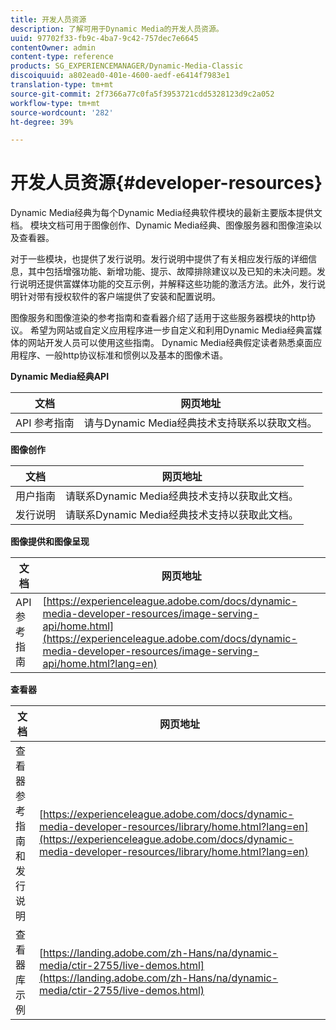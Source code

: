 ```yaml
---
title: 开发人员资源
description: 了解可用于Dynamic Media的开发人员资源。
uuid: 97702f33-fb9c-4ba7-9c42-757dec7e6645
contentOwner: admin
content-type: reference
products: SG_EXPERIENCEMANAGER/Dynamic-Media-Classic
discoiquuid: a802ead0-401e-4600-aedf-e6414f7983e1
translation-type: tm+mt
source-git-commit: 2f7366a77c0fa5f3953721cdd5328123d9c2a052
workflow-type: tm+mt
source-wordcount: '282'
ht-degree: 39%

---
```



# 开发人员资源{#developer-resources}

Dynamic Media经典为每个Dynamic Media经典软件模块的最新主要版本提供文档。 模块文档可用于图像创作、Dynamic Media经典、图像服务器和图像渲染以及查看器。

对于一些模块，也提供了发行说明。发行说明中提供了有关相应发行版的详细信息，其中包括增强功能、新增功能、提示、故障排除建议以及已知的未决问题。发行说明还提供富媒体功能的交互示例，并解释这些功能的激活方法。此外，发行说明针对带有授权软件的客户端提供了安装和配置说明。

图像服务和图像渲染的参考指南和查看器介绍了适用于这些服务器模块的http协议。 希望为网站或自定义应用程序进一步自定义和利用Dynamic Media经典富媒体的网站开发人员可以使用这些指南。 Dynamic Media经典假定读者熟悉桌面应用程序、一般http协议标准和惯例以及基本的图像术语。


**Dynamic Media经典API**

| 文档 | 网页地址 |
|--- |--- |
| API 参考指南 | 请与Dynamic Media经典技术支持联系以获取文档。 |

**图像创作**

| 文档 | 网页地址 |
|--- |--- |
| 用户指南 | 请联系Dynamic Media经典技术支持以获取此文档。 |
| 发行说明 | 请联系Dynamic Media经典技术支持以获取此文档。 |

**图像提供和图像呈现**

| 文档 | 网页地址 |
|--- |--- |
| API 参考指南 | [https://experienceleague.adobe.com/docs/dynamic-media-developer-resources/image-serving-api/home.html](https://experienceleague.adobe.com/docs/dynamic-media-developer-resources/image-serving-api/home.html?lang=en) |

**查看器**

| 文档 | 网页地址 |
|--- |--- |
| 查看器参考指南和发行说明 | [https://experienceleague.adobe.com/docs/dynamic-media-developer-resources/library/home.html?lang=en](https://experienceleague.adobe.com/docs/dynamic-media-developer-resources/library/home.html?lang=en) |
| 查看器库示例 | [https://landing.adobe.com/zh-Hans/na/dynamic-media/ctir-2755/live-demos.html](https://landing.adobe.com/zh-Hans/na/dynamic-media/ctir-2755/live-demos.html) |


<!-- 

**Web-to-Print**

|Document|Web address|
|--- |--- |
|Reference Guide|[https://www.adobe.com/go/learn_s7_webtoprint_en](https://www.adobe.com/go/learn_s7_webtoprint_en)| 

-->
